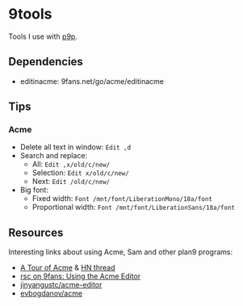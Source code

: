 # 9tools

Tools I use with [p9p](https://github.com/9fans/plan9port).

## Dependencies

- editinacme: 9fans.net/go/acme/editinacme

## Tips

### Acme

- Delete all text in window: `Edit ,d`
- Search and replace:
	- All: `Edit ,x/old/c/new/`
	- Selection: `Edit x/old/c/new/`
	- Next: `Edit /old/c/new/`
- Big font:
	- Fixed width: `Font /mnt/font/LiberationMono/18a/font`
	- Proportional width: `Font /mnt/font/LiberationSans/18a/font`

## Resources

Interesting links about using Acme, Sam and other plan9 programs:

- [A Tour of Acme](https://research.swtch.com/acme) & [HN thread](https://news.ycombinator.com/item?id=10957576)
- [rsc on 9fans: Using the Acme Editor](https://groups.google.com/d/msg/comp.os.plan9/_YUEVbTFuME/tJHB8y8-0vYJ)
- [jinyangustc/acme-editor](https://github.com/jinyangustc/acme-editor)
- [evbogdanov/acme](https://github.com/evbogdanov/acme)
